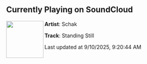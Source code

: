 ## Currently Playing on SoundCloud

[<img align="left" width="100" src="https://i1.sndcdn.com/artworks-Gjoubl9N3TSr-0-t500x500.jpg">](https://soundcloud.com/schak/standing-still)

**Artist**: Schak 

**Track**: Standing Still

Last updated at 9/10/2025, 9:20:44 AM
